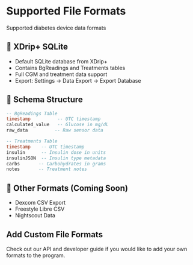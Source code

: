 <div class="hero">
  <h1>Supported File Formats</h1>
  <p>Supported diabetes device data formats</p>
</div>

## 📱 XDrip+ SQLite

<div class="feature-card">
<ul>
    <li>Default SQLite database from XDrip+</li>
    <li>Contains BgReadings and Treatments tables</li>
    <li>Full CGM and treatment data support</li>
    <li>Export: Settings → Data Export → Export Database</li>
</ul>
</div>

## 📑 Schema Structure

<div class="feature-card">

```sql
-- BgReadings Table
timestamp          -- UTC timestamp
calculated_value   -- Glucose in mg/dL
raw_data          -- Raw sensor data

-- Treatments Table
timestamp    -- UTC timestamp
insulin      -- Insulin dose in units
insulinJSON  -- Insulin type metadata
carbs       -- Carbohydrates in grams
notes       -- Treatment notes
```

</div>

## 🔄 Other Formats (Coming Soon)

<div class="feature-card">
<ul>
    <li>Dexcom CSV Export</li>
    <li>Freestyle Libre CSV</li>
    <li>Nightscout Data</li>
</ul>
</div>

## Add Custom File Formats

Check out our API and developer guide if you would like to add your own formats to the program.